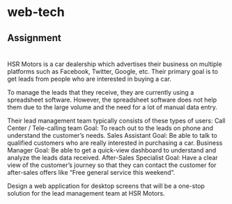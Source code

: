 # web-tech
## Assignment
# 
HSR Motors is a car dealership which advertises their business on multiple platforms such as Facebook, Twitter, Google, etc. Their primary goal is to get leads from people who are interested in buying a car. 

To manage the leads that they receive, they are currently using a spreadsheet software. However, the spreadsheet software does not help them due to the large volume and the need for a lot of manual data entry.

Their lead management team typically consists of these types of users:
Call Center / Tele-calling team
Goal: To reach out to the leads on phone and understand the customer’s needs.
Sales Assistant
Goal: Be able to talk to qualified customers who are really interested in purchasing a car. 
Business Manager
Goal: Be able to get a quick-view dashboard to understand and analyze the leads data received.
After-Sales Specialist
Goal: Have a clear view of the customer’s journey so that they can contact the customer for after-sales offers like “Free general service this weekend”.

Design a web application for desktop screens that will be a one-stop solution for the lead management team at HSR Motors. 
